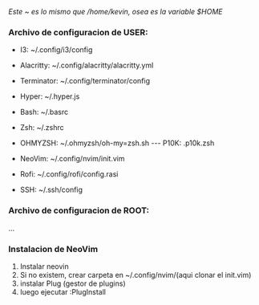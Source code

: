 *Este ~ es lo mismo que /home/kevin, osea es la variable $HOME*

### Archivo de configuracion de USER:

- I3: ~/.config/i3/config
- Alacritty:  ~/.config/alacritty/alacritty.yml
- Terminator: ~/.config/terminator/config
- Hyper: ~/.hyper.js
- Bash: ~/.basrc
- Zsh: ~/.zshrc
- OHMYZSH: ~/.ohmyzsh/oh-my=zsh.sh  ---  P10K: .p10k.zsh
- NeoVim: ~/.config/nvim/init.vim

- Rofi: ~/.config/rofi/config.rasi

- SSH: ~/.ssh/config

### Archivo de configuracion de ROOT:
...

### Instalacion de NeoVim
1. Instalar neovin
2. Si no existem, crear carpeta en ~/.config/nvim/(aqui clonar el init.vim)
3. instalar Plug (gestor de plugins)
4. luego ejecutar :PlugInstall
